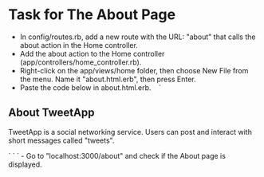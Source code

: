 # Task for The About Page
- In config/routes.rb, add a new route with the URL: "about" that calls the about action in the Home controller.
- Add the about action to the Home controller (app/controllers/home_controller.rb).
- Right-click on the app/views/home folder, then choose New File from the menu. Name it "about.html.erb", then press Enter.
- Paste the code below in about.html.erb.
` ` ` 
<div class="about-main">
  <h2>About TweetApp</h2>
  <p>
    TweetApp is a social networking service.
    Users can post and interact with short messages called "tweets".
  </p>
</div>
` ` ` 
- Go to "localhost:3000/about" and check if the About page is displayed.
